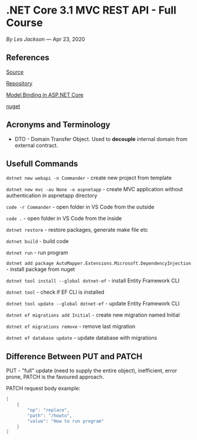 # .NET Core 3.1 MVC REST API - Full Course

*By Les Jackson* — Apr 23, 2020


## References

[Source](https://www.youtube.com/watch?v=fmvcAzHpsk8)

[Repository](https://github.com/anthonysavchenko/Commander)

[Model Binding in ASP.NET Core](https://docs.microsoft.com/en-us/aspnet/core/mvc/models/model-binding?view=aspnetcore-3.1)

[nuget](https://www.nuget.org/)


## Acronyms and Terminology

* DTO - Domain Transfer Object. Used to **decouple** internal domain from external contract.


## Usefull Commands

`dotnet new webapi -n Commander` - create new project from template

`dotnet new mvc -au None -o aspnetapp` - create MVC application without authentication in aspnetapp
directory

`code -r Commander` - open folder in VS Code from the outside

`code .` - open folder in VS Code from the inside

`dotnet restore` - restore packages, generate make file etc

`dotnet build` - build code

`dotnet run` - run program

`dotnet add package AutoMapper.Extensions.Microsoft.DependencyInjection` - install package from nuget

`dotnet tool install --global dotnet-ef` - install Entity Framework CLI

`dotnet tool` - check if EF CLI is installed

`dotnet tool update --global dotnet-ef` - update Entity Framework CLI

`dotnet ef migrations add Initial` - create new migration named Initial

`dotnet ef migrations remove` - remove last migration

`dotnet ef database update` - update database with migrations


## Difference Between PUT and PATCH

PUT - "full" update (need to supply the entire object), inefficient, error prone, PATCH is the favoured approach.

PATCH request body example:

```c#
[
    {
        "op": "replace",
        "path": "/howto",
        "value": "How to run program"
    }
]
```

